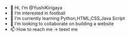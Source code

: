 - 👋 Hi, I’m @YushiKirigaya
- 👀 I’m interested in football
- 🌱 I’m currently learning Python,HTML,CSS,Java Script
- 💞️ I’m looking to collaborate on building a website
- 📫 How to reach me → teext me

<!---
YushiKirigaya/YushiKirigaya is a ✨ special ✨ repository because its `README.md` (this file) appears on your GitHub profile.
You can click the Preview link to take a look at your changes.
--->
